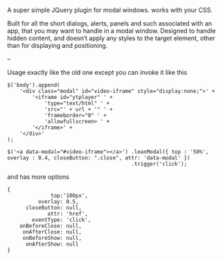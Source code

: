 A super simple JQuery plugin for modal windows. works with your CSS.

Built for all the short dialogs, alerts, panels and such associated with an app,
that you may want to handle in a modal window. Designed to handle hidden
content, and doesn’t apply any styles to the target element, other than for
displaying and positioning.

–

Usage exactly like the old one except you can invoke it like this

~~~~~~~~~~~~~~~~~~~~~~~~~~~~~~~~~~~~~~~~~~~~~~~~~~~~~~~~~~~~~~~~~~~~~~~~~~~~~~~~
$('body').append(   
    '<div class="modal" id="video-iframe" style="display:none;">' + 
        '<iframe id="ytplayer" ' +
            'type="text/html" ' + 
            'src="' + url + '" ' + 
            'frameborder="0" ' + 
            'allowfullscreen> ' + 
        '</iframe>' +
    '</div>'
);

$('<a data-modal="#video-iframe"></a>') .leanModal({ top : '50%', overlay : 0.4, closeButton: ".close", attr: 'data-modal' })
                                        .trigger('click'); 
~~~~~~~~~~~~~~~~~~~~~~~~~~~~~~~~~~~~~~~~~~~~~~~~~~~~~~~~~~~~~~~~~~~~~~~~~~~~~~~~



and has more options

~~~~~~~~~~~~~~~~~~~~~~~~~~~~~~~~~~~~~~~~~~~~~~~~~~~~~~~~~~~~~~~~~~~~~~~~~~~~~~~~
{  
              top:'100px',  
          overlay: 0.5,  
      closeButton: null,  
             attr: 'href',  
        eventType: 'click',  
    onBeforeClose: null,  
     onAfterClose: null,  
     onBeforeShow: null,  
      onAfterShow: null
}
~~~~~~~~~~~~~~~~~~~~~~~~~~~~~~~~~~~~~~~~~~~~~~~~~~~~~~~~~~~~~~~~~~~~~~~~~~~~~~~~
